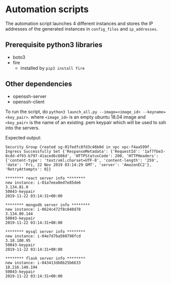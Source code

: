 # Automation scripts
The automation script launches 4 different instances and stores the IP addresses of the generated instances in `config_files` and `ip_addresses`.

## Prerequisite python3 libraries
* boto3
* fire
    * installed by `pip3 install fire`

## Other dependencies
* openssh-server
* openssh-client

To run the script, do `python3 launch_all.py --image=<image_id> --keyname=<key_pair>`. where `<image_id>` is an empty ubuntu 18.04 image and `<key_pair>` is the name of an existing .pem keypair which will be used to ssh into the servers.

Expected output:
```
Security Group Created sg-01fedfc8fd3c46b0d in vpc vpc-f4aa599f.
Ingress Successfully Set {'ResponseMetadata': {'RequestId': '1af7fbe3-8cdd-4f93-b797-41aced6c686d', 'HTTPStatusCode': 200, 'HTTPHeaders': {'content-type': 'text/xml;charset=UTF-8', 'content-length': '259', 'date': 'Fri, 22 Nov 2019 03:14:29 GMT', 'server': 'AmazonEC2'}, 'RetryAttempts': 0}}

******** react server info ********
new instance: i-01a7eea0ed7e85de6
3.134.81.0
50043-keypair
2019-11-22 03:14:31+00:00

******** mongodb server info ********
new instance: i-0624c472f8c840d78
3.134.80.144
50043-keypair
2019-11-22 03:14:31+00:00

******** mysql server info ********
new instance: i-04e7d7ba560798fcd
3.18.108.95
50043-keypair
2019-11-22 03:14:31+00:00

******** flask server info ********
new instance: i-043413db0b25b6633
18.216.140.194
50043-keypair
2019-11-22 03:14:31+00:00
```